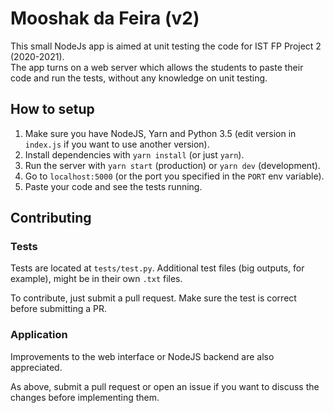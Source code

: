 # Mooshak da Feira (v2)

This small NodeJs app is aimed at unit testing the code for IST FP Project 2 (2020-2021).  
The app turns on a web server which allows the students to paste their code and run the tests,
without any knowledge on unit testing.

## How to setup

1. Make sure you have NodeJS, Yarn and Python 3.5 (edit version in `index.js` if you want to use another version).
2. Install dependencies with `yarn install` (or just `yarn`).
3. Run the server with `yarn start` (production) or `yarn dev` (development).
4. Go to `localhost:5000` (or the port you specified in the `PORT` env variable).
5. Paste your code and see the tests running.

## Contributing

### Tests

Tests are located at `tests/test.py`.
Additional test files (big outputs, for example), might be in their own `.txt` files.

To contribute, just submit a pull request. Make sure the test is correct before submitting a PR.

### Application

Improvements to the web interface or NodeJS backend are also appreciated.

As above, submit a pull request or open an issue if you want to discuss the changes before implementing them.
